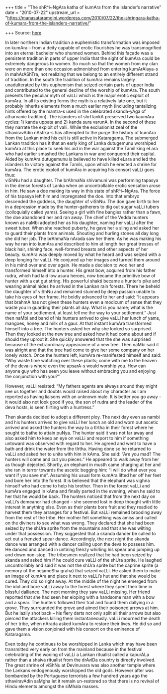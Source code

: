 +++
title = "The shR^i~NgAra katha of kumAra from the islander’s narrative"
date = "2010-07-22"
upstream_url = "https://manasataramgini.wordpress.com/2010/07/22/the-shringara-katha-of-kumara-from-the-islanders-narrative/"

+++
Source: [here](https://manasataramgini.wordpress.com/2010/07/22/the-shringara-katha-of-kumara-from-the-islanders-narrative/).

In later northern Indian tradition a euphemistic transformation was
imposed on kumAra – from a deity capable of erotic flourishes he was
transmogrified into an eternal bachelor who shunned women. Behind this
façade was a persistent tradition in parts of upper India that the sight
of kumAra could be extremely dangerous to women. So much so that the
women from my clan were on more than one occasion admonished from
entering kumArAlaya-s in mahArAShTra, not realizing that we belong to an
entirely different strand of tradition. In the south the tradition of
kumAra remains largely unadulterated by this euphemism that seized
certain parts of upper India and contributed to the general decline of
the worship of kumAra. The south presents the peculiar myth of vaLLi
which is the major erotic exploit of kumAra. In all its existing forms
the myth is a relatively late one, but it probably inherits elements
from a much earlier myth (including tantalizing hints offered by the
mantra-s used in the celebrated skanda-yAga of atharvanic tradition).
The islanders of shrI lankA preserved two kaumAra cycles: 1) kanda
uppata and 2) kanda sura varunA. In the second of these they narrate the
exploit of valli. While the exclusionist zeal of the sthaviravAdin
nAstika-s has attempted to the purge the history of kumAra from the
Lankan mind his cult is still active in Kataragama. The submerged Lankan
tradition has it that an early king of Lanka dutugemunu worshiped kumAra
at this place to seek his aid in the war against the Tamil king eLara
who had earlier smashed the Lankans in war and conquered their capital.
Aided by kumAra dutugemunu is believed to have killed eLara and led the
islanders to victory against the Tamils, upon which he erected a shrine
for kumAra. The erotic exploit of kumAra in acquiring his consort vaLLi
goes thus:  
viShNu had a daughter. The brAhmaNa shivamuni was performing tapasya in
the dense forests of Lanka when an uncontrollable erotic sensation arose
in him. He saw a doe making its way in this state of shR^i\~NgAra. The
force of his tapasya left him and impregnated the doe. Into that embryo
descended the goddess, the daughter of viShNu. The doe gave birth to her
in a depression made by the hunter-gatherers to dig out sugar vaLLi
tubers (colloquially called yams). Seeing a girl with fine bangles
rather than a fawn, the doe abandoned her and ran away. The chief of the
Vedda hunters known as naMbi adopted her as his daughter, naming her
vaLLi after the sweet tuber. When she reached puberty, he gave her a
sling and asked her to guard their plants from animals. Shouting and
hurling stones all day long she did her job. The brAhmaNa nArada saw her
there. As he was making his way he ran into kumAra and described to him
at length her great tresses of black hair, shining face, well-formed
breasts and other aspects of her beauty. kumAra was deeply moved by what
he heard and was seized with a deep longing for vaLLi. He conjured up
her images and turned them around in his mind over and over again. He
made a decision to woo her and transformed himself into a hunter. His
great bow, acquired from his father rudra, which had laid low asura
heroes, now became the primitive bow of hunter with a cat gut string.
His powerful shakti became a hunter’s pike and wearing animal hides he
arrived in the Lankan rain forests. There he beheld the daughter of
viShNu and remained stunned by deep passion unable to take his eyes of
her frame. He boldly advanced to her and said: “It appears that brahmA
has not given these hunters even a modicum of sense that they waste you
in guarding their plants all day. What is you name; what is the name of
your settlement, at least tell me the way to your settlement.” Just then
naMbi and band of his hunters arrived to give vaLLi her lunch of yams,
mangoes, honey and milk of a gaur. At that instant kumAra transformed
himself into a tree. The hunters asked her why she looked so surprised.
Then they looked at the new tree and asked how it had come about and if
should they uproot it. She quickly answered that the she was surprised
because of the extraordinary appearance of a new tree. Then naMbi said
it was alright and that the tree had come to give her some company on
her lonely watch. Once the hunters left, kumAra re-manifested himself
and said: “Why waste time watching over these plants; come with me to
the heaven of the deva-s where even the apsarA-s would worship you. How
can anyone guy who has seen you leave without embracing you and enjoying
the conjunction with you?”

However, vaLLi resisted: “My fathers agents are always around they might
see us together and doubts would raised about my character as I am
reported as having liaisons with an unknown male. It is better you go
away – it would also not look good if you, the son of rudra and the
leader of the deva hosts, is seen flirting with a huntress.”

Then skanda decided to adopt a different ploy. The next day even as
nambi and his hunters arrived to give vaLLI her lunch an old and worn
out ascetic arrived and asked the hunters the way to a tIrtha in their
forest where he sought to bathe to attain puNya. The hunter said it was
not far away and also asked him to keep an eye on vaLLi and report to
him if something untoward was observed with regard to her. He agreed and
went to have a bath and drink the water from the tIrtha. Having done so
he returned to vaLLi and asked her to unite with him in kAma. She said:
“Are you mad? The hunters will come and cut you pieces.” He appeared to
walk away from her as though dejected. Shortly, an elephant in musth
came charging at her and she ran in terror towards the ascetic begging
him: “I will do what ever you want if you save me”. Assuming his usual
form kumAra lifted her off her feet and bore her into the forest. It is
believed that the elephant was vighna himself who had come to help his
brother. Then in the forest vaLLi and kumAra engaged in kAma and finally
parted in the evening, when he said to her that he would be back. The
hunters noticed that from the next day on vaLLi’s demeanor had changed –
she seemed lost in deep thought with little interest in anything else.
Even as their plants bore fruit and they readied to harvest them they
arranges for a festival. But vaLLi remained brooding away from the rest
of the tribe. Her mother felt something was amiss and called on the
diviners to see what was wrong. They declared that she had been seized
by the shUra sprite from the mountains and that she was wilting under
that possession. They suggested that a skanda dancer be called to act
out a frenzied spear dance. Accordingly, the next night the skanda dance
was arranged with a dancer calling upon the deva to possess him. He
danced and danced in untiring frenzy whirling his spear and jumping up
and down non-stop. The tribesmen realized that he had been seized by
skanda and asked him if he could cure vaLLi of the shUra sprite. He
laughed uncontrollably and said it was not the shUra sprite but the
caprine sprite (a memory of the nejameSha graha) that seized vaLLi. He
asked them to make an image of kumAra and place it next to vaLLi’s hut
and that she would be cured. They did so right away. At the middle of
the night he emerged from the idol and bore vaLLi away to the forest
where they spent their time in blissful dalliance. The next morning they
saw vaLLi missing. Her friend reported that she had seen her eloping
with a handsome man with a bow and a spear. The hunters followed their
trail and found them dallying in a grove. They surrounded the grove and
aimed their poisoned arrows at him. But he lazily shot back – his fiery
darts not only split all their arrows but also pierced the attackers
killing them instantaneously. vaLLi mourned the death of her tribe, when
nArada asked kumAra to restore their lives. He did so and gave them a
vision conjoined with his consort on the eminence of Kataragama.

Even today he continues to be worshipped in Lanka which may have been
transmitted very early on from the mainland because in the festival
celebrating of the wooing of vaLLi a Lankan ritualist called a kapurALa
rather than a shaiva ritualist from the drAviDa country is directly
involved. The great shrine of viShNu at Devinuvara was also another
temple where the Lankans endogenously worshipped the old gods. However
after was bombarded by the Portuguese terrorists a few hundred years ago
the sthaviravAdin saMgha let it remain un-restored so that there is no
revival of Hindu elements amongst the siMhala masses.

